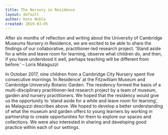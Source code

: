 ```yaml
---
title: The Nursery in Residence
layout: default
author: Kate Noble
created: 2019-03-05
---
```

After six months of reflection and writing about the University of Cambridge Museums Nursery in Residence, we are excited to be able to share the findings of our collaborative, practitioner-led research project.
‘Stand aside for a while and leave room for learning, observe what children do, and then, if you have understood it well, perhaps teaching will be different from before.’ – Loris Malaguzzi

In October 2017, nine children from a Cambridge City Nursery spent five consecutive mornings ‘In Residence’ at the Fitzwilliam Museum and Cambridge University Botanic Garden. The residency formed the basis of a multi-disciplinary practitioner-led research project by a team of museum, garden and nursery practitioners. We hoped that the residency would give us the opportunity to ‘stand aside for a while and leave room for learning’, as Malaguzzi describes above. We hoped to develop a better understanding of what the museum and garden offers to young learners by working in partnership to create opportunities for them to explore our spaces and collections. We were also interested in sharing and developing good practice within each of our settings.
